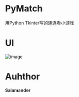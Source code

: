 # PyMatch
用Python Tkinter写的连连看小游戏

# UI
![image](https://user-images.githubusercontent.com/16663435/31312980-ac0f45c2-ac06-11e7-896a-c0838bfaa385.png)


# Auhthor
**Salamander**
